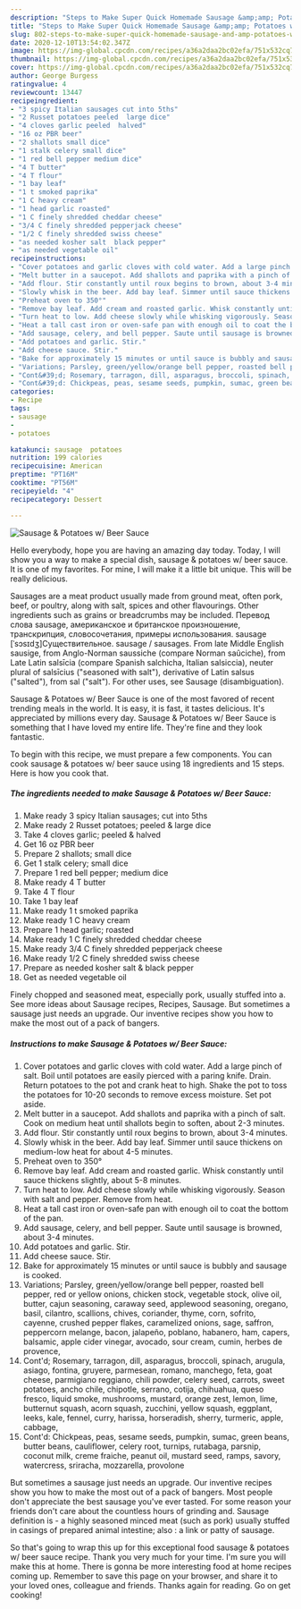 ```yaml
---
description: "Steps to Make Super Quick Homemade Sausage &amp;amp; Potatoes w/ Beer Sauce"
title: "Steps to Make Super Quick Homemade Sausage &amp;amp; Potatoes w/ Beer Sauce"
slug: 802-steps-to-make-super-quick-homemade-sausage-and-amp-potatoes-w-beer-sauce
date: 2020-12-10T13:54:02.347Z
image: https://img-global.cpcdn.com/recipes/a36a2daa2bc02efa/751x532cq70/sausage-potatoes-w-beer-sauce-recipe-main-photo.jpg
thumbnail: https://img-global.cpcdn.com/recipes/a36a2daa2bc02efa/751x532cq70/sausage-potatoes-w-beer-sauce-recipe-main-photo.jpg
cover: https://img-global.cpcdn.com/recipes/a36a2daa2bc02efa/751x532cq70/sausage-potatoes-w-beer-sauce-recipe-main-photo.jpg
author: George Burgess
ratingvalue: 4
reviewcount: 13447
recipeingredient:
- "3 spicy Italian sausages cut into 5ths"
- "2 Russet potatoes peeled  large dice"
- "4 cloves garlic peeled  halved"
- "16 oz PBR beer"
- "2 shallots small dice"
- "1 stalk celery small dice"
- "1 red bell pepper medium dice"
- "4 T butter"
- "4 T flour"
- "1 bay leaf"
- "1 t smoked paprika"
- "1 C heavy cream"
- "1 head garlic roasted"
- "1 C finely shredded cheddar cheese"
- "3/4 C finely shredded pepperjack cheese"
- "1/2 C finely shredded swiss cheese"
- "as needed kosher salt  black pepper"
- "as needed vegetable oil"
recipeinstructions:
- "Cover potatoes and garlic cloves with cold water. Add a large pinch of salt. Boil until potatoes are easily pierced with a paring knife. Drain. Return potatoes to the pot and crank heat to high. Shake the pot to toss the potatoes for 10-20 seconds to remove excess moisture. Set pot aside."
- "Melt butter in a saucepot. Add shallots and paprika with a pinch of salt. Cook on medium heat until shallots begin to soften, about 2-3 minutes."
- "Add flour. Stir constantly until roux begins to brown, about 3-4 minutes."
- "Slowly whisk in the beer. Add bay leaf. Simmer until sauce thickens on medium-low heat for about 4-5 minutes."
- "Preheat oven to 350°"
- "Remove bay leaf. Add cream and roasted garlic. Whisk constantly until sauce thickens slightly, about 5-8 minutes."
- "Turn heat to low. Add cheese slowly while whisking vigorously. Season with salt and pepper. Remove from heat."
- "Heat a tall cast iron or oven-safe pan with enough oil to coat the bottom of the pan."
- "Add sausage, celery, and bell pepper. Saute until sausage is browned, about 3-4 minutes."
- "Add potatoes and garlic. Stir."
- "Add cheese sauce. Stir."
- "Bake for approximately 15 minutes or until sauce is bubbly and sausage is cooked."
- "Variations; Parsley, green/yellow/orange bell pepper, roasted bell pepper, red or yellow onions, chicken stock, vegetable stock, olive oil, butter, cajun seasoning, caraway seed, applewood seasoning, oregano, basil, cilantro, scallions, chives, coriander, thyme, corn, sofrito, cayenne, crushed pepper flakes, caramelized onions, sage, saffron, peppercorn melange, bacon, jalapeño, poblano, habanero, ham, capers, balsamic, apple cider vinegar, avocado, sour cream, cumin, herbes de provence,"
- "Cont&#39;d; Rosemary, tarragon, dill, asparagus, broccoli, spinach, arugula, asiago, fontina, gruyere, parmesean, romano, manchego, feta, goat cheese, parmigiano reggiano, chili powder, celery seed, carrots, sweet potatoes, ancho chile, chipotle, serrano, cotija, chihuahua, queso fresco, liquid smoke, mushrooms, mustard, orange zest, lemon, lime, butternut squash, acorn squash, zucchini, yellow squash, eggplant, leeks, kale, fennel, curry, harissa, horseradish, sherry, turmeric, apple, cabbage,"
- "Cont&#39;d: Chickpeas, peas, sesame seeds, pumpkin, sumac, green beans, butter beans, cauliflower, celery root, turnips, rutabaga, parsnip, coconut milk, creme fraiche, peanut oil, mustard seed, ramps, savory, watercress, sriracha, mozzarella, provolone"
categories:
- Recipe
tags:
- sausage
- 
- potatoes

katakunci: sausage  potatoes 
nutrition: 199 calories
recipecuisine: American
preptime: "PT16M"
cooktime: "PT56M"
recipeyield: "4"
recipecategory: Dessert

---
```



![Sausage &amp; Potatoes w/ Beer Sauce](https://img-global.cpcdn.com/recipes/a36a2daa2bc02efa/751x532cq70/sausage-potatoes-w-beer-sauce-recipe-main-photo.jpg)

Hello everybody, hope you are having an amazing day today. Today, I will show you a way to make a special dish, sausage &amp; potatoes w/ beer sauce. It is one of my favorites. For mine, I will make it a little bit unique. This will be really delicious.

Sausages are a meat product usually made from ground meat, often pork, beef, or poultry, along with salt, spices and other flavourings. Other ingredients such as grains or breadcrumbs may be included. Перевод слова sausage, американское и британское произношение, транскрипция, словосочетания, примеры использования. sausage [ˈsɔsɪdʒ]Существительное. sausage / sausages. From late Middle English sausige, from Anglo-Norman saussiche (compare Norman saûciche), from Late Latin salsīcia (compare Spanish salchicha, Italian salsiccia), neuter plural of salsīcius (&#34;seasoned with salt&#34;), derivative of Latin salsus (&#34;salted&#34;), from sal (&#34;salt&#34;). For other uses, see Sausage (disambiguation).

Sausage &amp; Potatoes w/ Beer Sauce is one of the most favored of recent trending meals in the world. It is easy, it is fast, it tastes delicious. It's appreciated by millions every day. Sausage &amp; Potatoes w/ Beer Sauce is something that I have loved my entire life. They're fine and they look fantastic.


To begin with this recipe, we must prepare a few components. You can cook sausage &amp; potatoes w/ beer sauce using 18 ingredients and 15 steps. Here is how you cook that.

<!--inarticleads1-->

##### The ingredients needed to make Sausage &amp; Potatoes w/ Beer Sauce:

1. Make ready 3 spicy Italian sausages; cut into 5ths
1. Make ready 2 Russet potatoes; peeled &amp; large dice
1. Take 4 cloves garlic; peeled &amp; halved
1. Get 16 oz PBR beer
1. Prepare 2 shallots; small dice
1. Get 1 stalk celery; small dice
1. Prepare 1 red bell pepper; medium dice
1. Make ready 4 T butter
1. Take 4 T flour
1. Take 1 bay leaf
1. Make ready 1 t smoked paprika
1. Make ready 1 C heavy cream
1. Prepare 1 head garlic; roasted
1. Make ready 1 C finely shredded cheddar cheese
1. Make ready 3/4 C finely shredded pepperjack cheese
1. Make ready 1/2 C finely shredded swiss cheese
1. Prepare as needed kosher salt &amp; black pepper
1. Get as needed vegetable oil


Finely chopped and seasoned meat, especially pork, usually stuffed into a. See more ideas about Sausage recipes, Recipes, Sausage. But sometimes a sausage just needs an upgrade. Our inventive recipes show you how to make the most out of a pack of bangers. 

<!--inarticleads2-->

##### Instructions to make Sausage &amp; Potatoes w/ Beer Sauce:

1. Cover potatoes and garlic cloves with cold water. Add a large pinch of salt. Boil until potatoes are easily pierced with a paring knife. Drain. Return potatoes to the pot and crank heat to high. Shake the pot to toss the potatoes for 10-20 seconds to remove excess moisture. Set pot aside.
1. Melt butter in a saucepot. Add shallots and paprika with a pinch of salt. Cook on medium heat until shallots begin to soften, about 2-3 minutes.
1. Add flour. Stir constantly until roux begins to brown, about 3-4 minutes.
1. Slowly whisk in the beer. Add bay leaf. Simmer until sauce thickens on medium-low heat for about 4-5 minutes.
1. Preheat oven to 350°
1. Remove bay leaf. Add cream and roasted garlic. Whisk constantly until sauce thickens slightly, about 5-8 minutes.
1. Turn heat to low. Add cheese slowly while whisking vigorously. Season with salt and pepper. Remove from heat.
1. Heat a tall cast iron or oven-safe pan with enough oil to coat the bottom of the pan.
1. Add sausage, celery, and bell pepper. Saute until sausage is browned, about 3-4 minutes.
1. Add potatoes and garlic. Stir.
1. Add cheese sauce. Stir.
1. Bake for approximately 15 minutes or until sauce is bubbly and sausage is cooked.
1. Variations; Parsley, green/yellow/orange bell pepper, roasted bell pepper, red or yellow onions, chicken stock, vegetable stock, olive oil, butter, cajun seasoning, caraway seed, applewood seasoning, oregano, basil, cilantro, scallions, chives, coriander, thyme, corn, sofrito, cayenne, crushed pepper flakes, caramelized onions, sage, saffron, peppercorn melange, bacon, jalapeño, poblano, habanero, ham, capers, balsamic, apple cider vinegar, avocado, sour cream, cumin, herbes de provence,
1. Cont&#39;d; Rosemary, tarragon, dill, asparagus, broccoli, spinach, arugula, asiago, fontina, gruyere, parmesean, romano, manchego, feta, goat cheese, parmigiano reggiano, chili powder, celery seed, carrots, sweet potatoes, ancho chile, chipotle, serrano, cotija, chihuahua, queso fresco, liquid smoke, mushrooms, mustard, orange zest, lemon, lime, butternut squash, acorn squash, zucchini, yellow squash, eggplant, leeks, kale, fennel, curry, harissa, horseradish, sherry, turmeric, apple, cabbage,
1. Cont&#39;d: Chickpeas, peas, sesame seeds, pumpkin, sumac, green beans, butter beans, cauliflower, celery root, turnips, rutabaga, parsnip, coconut milk, creme fraiche, peanut oil, mustard seed, ramps, savory, watercress, sriracha, mozzarella, provolone


But sometimes a sausage just needs an upgrade. Our inventive recipes show you how to make the most out of a pack of bangers. Most people don&#39;t appreciate the best sausage you&#39;ve ever tasted. For some reason your friends don&#39;t care about the countless hours of grinding and. Sausage definition is - a highly seasoned minced meat (such as pork) usually stuffed in casings of prepared animal intestine; also : a link or patty of sausage. 

So that's going to wrap this up for this exceptional food sausage &amp; potatoes w/ beer sauce recipe. Thank you very much for your time. I'm sure you will make this at home. There is gonna be more interesting food at home recipes coming up. Remember to save this page on your browser, and share it to your loved ones, colleague and friends. Thanks again for reading. Go on get cooking!
